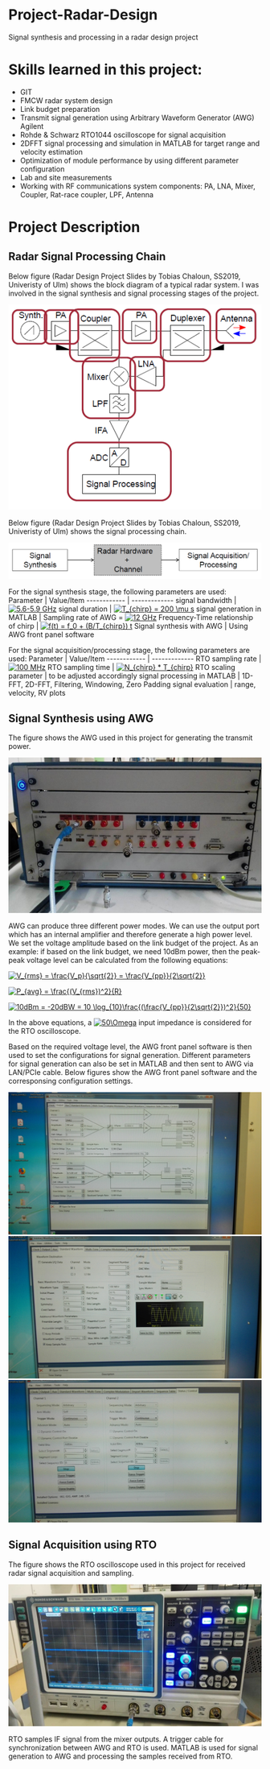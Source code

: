 # Project-Radar-Design
Signal synthesis and processing in a radar design project

# Skills learned in this project:
* GIT
* FMCW radar system design
* Link budget preparation
* Transmit signal generation using Arbitrary Waveform Generator (AWG) Agilent
* Rohde & Schwarz RTO1044 oscilloscope for signal acquisition
* 2DFFT signal processing and simulation in MATLAB for target range and velocity estimation
* Optimization of module performance by using different parameter configuration
* Lab and site measurements
* Working with RF communications system components: PA, LNA, Mixer, Coupler, Rat-race coupler, LPF, Antenna

# Project Description

## Radar Signal Processing Chain

Below figure (Radar Design Project Slides by Tobias Chaloun, SS2019, Univeristy of Ulm) shows the block diagram of a typical radar system. I was involved in the signal synthesis and signal processing stages of the project.

![Block diagram](https://github.com/qahaidari/Project-Radar-Design/blob/main/images/block%20diagram.PNG)

Below figure (Radar Design Project Slides by Tobias Chaloun, SS2019, Univeristy of Ulm) shows the signal processing chain.

![signal processing chain](https://github.com/qahaidari/Project-Radar-Design/blob/main/images/signal%20processing%20chain.png)

For the signal synthesis stage, the following parameters are used:
Parameter | Value/Item
------------ | -------------
signal bandwidth | <a href="https://www.codecogs.com/eqnedit.php?latex=\inline&space;5.6-5.9&space;GHz" target="_blank"><img src="https://latex.codecogs.com/gif.latex?\inline&space;5.6-5.9&space;GHz" title="5.6-5.9 GHz" /></a>
signal duration | <a href="https://www.codecogs.com/eqnedit.php?latex=\inline&space;T_{chirp}&space;=&space;200&space;\mu&space;s" target="_blank"><img src="https://latex.codecogs.com/gif.latex?\inline&space;T_{chirp}&space;=&space;200&space;\mu&space;s" title="T_{chirp} = 200 \mu s" /></a>
signal generation in MATLAB | Sampling rate of AWG = <a href="https://www.codecogs.com/eqnedit.php?latex=\inline&space;12&space;GHz" target="_blank"><img src="https://latex.codecogs.com/gif.latex?\inline&space;12&space;GHz" title="12 GHz" /></a>
Frequency-Time relationship of chirp | <a href="https://www.codecogs.com/eqnedit.php?latex=\inline&space;f(t)&space;=&space;f_0&space;&plus;&space;(B/T_{chirp})&space;t" target="_blank"><img src="https://latex.codecogs.com/gif.latex?\inline&space;f(t)&space;=&space;f_0&space;&plus;&space;(B/T_{chirp})&space;t" title="f(t) = f_0 + (B/T_{chirp}) t" /></a>
Signal synthesis with AWG | Using AWG front panel software

For the signal acquisition/processing stage, the following parameters are used:
Parameter | Value/Item
------------ | -------------
RTO sampling rate | <a href="https://www.codecogs.com/eqnedit.php?latex=\inline&space;100&space;MHz" target="_blank"><img src="https://latex.codecogs.com/gif.latex?\inline&space;100&space;MHz" title="100 MHz" /></a>
RTO sampling time | <a href="https://www.codecogs.com/eqnedit.php?latex=\inline&space;N_{chirp}&space;*&space;T_{chirp}" target="_blank"><img src="https://latex.codecogs.com/gif.latex?\inline&space;N_{chirp}&space;*&space;T_{chirp}" title="N_{chirp} * T_{chirp}" /></a>
RTO scaling parameter | to be adjusted accordingly
signal processing in MATLAB | 1D-FFT, 2D-FFT, Filtering, Windowing, Zero Padding
signal evaluation | range, velocity, RV plots

## Signal Synthesis using AWG

The figure shows the AWG used in this project for generating the transmit power.

![AWG](https://github.com/qahaidari/Project-Radar-Design/blob/main/images/AWG.jpg)

AWG can produce three different power modes. We can use the output port which has an internal amplifier and therefore generate a high power level. We set the voltage amplitude based on the link budget of the project. As an example: if based on the link budget, we need 10dBm power, then the peak-peak voltage level can be calculated from the following equations:

<a href="https://www.codecogs.com/eqnedit.php?latex=V_{rms}&space;=&space;\frac{V_p}{\sqrt{2}}&space;=&space;\frac{V_{pp}}{2\sqrt{2}}" target="_blank"><img src="https://latex.codecogs.com/gif.latex?V_{rms}&space;=&space;\frac{V_p}{\sqrt{2}}&space;=&space;\frac{V_{pp}}{2\sqrt{2}}" title="V_{rms} = \frac{V_p}{\sqrt{2}} = \frac{V_{pp}}{2\sqrt{2}}" /></a>

<a href="https://www.codecogs.com/eqnedit.php?latex=P_{avg}&space;=&space;\frac{(V_{rms})^2}{R}" target="_blank"><img src="https://latex.codecogs.com/gif.latex?P_{avg}&space;=&space;\frac{(V_{rms})^2}{R}" title="P_{avg} = \frac{(V_{rms})^2}{R}" /></a>

<a href="https://www.codecogs.com/eqnedit.php?latex=10dBm&space;=&space;-20dBW&space;=&space;10&space;\log_{10}\frac{(\frac{V_{pp}}{2\sqrt{2}})^2}{50}" target="_blank"><img src="https://latex.codecogs.com/gif.latex?10dBm&space;=&space;-20dBW&space;=&space;10&space;\log_{10}\frac{(\frac{V_{pp}}{2\sqrt{2}})^2}{50}" title="10dBm = -20dBW = 10 \log_{10}\frac{(\frac{V_{pp}}{2\sqrt{2}})^2}{50}" /></a>

In the above equations, a <a href="https://www.codecogs.com/eqnedit.php?latex=\inline&space;50\Omega" target="_blank"><img src="https://latex.codecogs.com/gif.latex?\inline&space;50\Omega" title="50\Omega" /></a> input impedance is considered for the RTO oscilloscope.

Based on the required voltage level, the AWG front panel software is then used to set the configurations for signal generation. Different parameters for signal generation can also be set in MATLAB and then sent to AWG via LAN/PCIe cable. Below figures show the AWG front panel software and the corresponsing configuration settings.

![AWG frontpanel1](https://github.com/qahaidari/Project-Radar-Design/blob/main/images/AWG%20frontpanel_1.jpg)
![AWG frontpanel2](https://github.com/qahaidari/Project-Radar-Design/blob/main/images/AWG%20frontpanel_2.jpg)
![AWG frontpanel3](https://github.com/qahaidari/Project-Radar-Design/blob/main/images/AWG%20frontpanel_3.jpg)

## Signal Acquisition using RTO

The figure shows the RTO oscilloscope used in this project for received radar signal acquisition and sampling.

![RTO](https://github.com/qahaidari/Project-Radar-Design/blob/main/images/RTO.jpg)

RTO samples IF signal from the mixer outputs. A trigger cable for synchronization between AWG and RTO is used. MATLAB is used for signal generation to AWG and processing the samples received from RTO.






